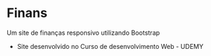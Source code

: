 # Finans
 Um site de finanças responsivo utilizando Bootstrap
- Site desenvolvido no Curso de desenvolvimento Web - UDEMY
